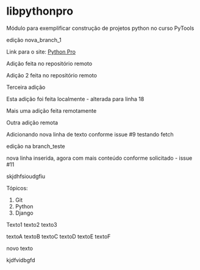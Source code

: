 # libpythonpro
Módulo para exemplificar construção de projetos python no curso PyTools

edição nova_branch_1

Link para o site: [Python Pro](https://www.dev.pro.br/)

Adição feita no repositório remoto

Adição 2 feita no repositório remoto

Terceira adição

Esta adição foi feita localmente - alterada para linha 18

Mais uma adição feita remotamente

Outra adição remota

Adicionando nova linha de texto conforme issue #9
testando fetch

edição na branch_teste

nova linha inserida, agora com mais conteúdo conforme solicitado - issue #11

skjdhfsioudgfiu

Tópicos:
1. Git
2. Python
3. Django

Texto1
texto2
texto3

textoA
textoB
textoC
textoD
textoE
textoF

novo texto

kjdfvidbgfd